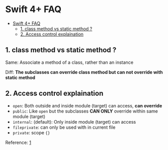 # Swift 4+ FAQ
- [Swift 4+ FAQ](#swift-4-faq)
    - [1. class method vs static method ?](#1-class-method-vs-static-method)
    - [2. Access control explaination](#2-access-control-explaination)

## 1. class method vs static method ?

Same: Associate a method of a class, rather than an instance

Diff: **The subclasses can override class method but can not override with static method**

## 2. Access control explaination

- `open`: Both outside and inside module (target) can access, **can override**
- `public`: Like `open` but the subclasses **CAN ONLY** override within same module (target)
- `internal`: (default): Only inside module (target) can access
- `fileprivate`: can only be used with in current file
- `private`: scope `{}`

Reference: [1](https://medium.com/@abhimuralidharan/swift-3-0-1-access-control-9e71d641a56c)